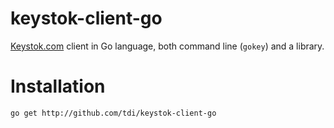 keystok-client-go
=================

[Keystok.com](http://keystok.com) client in Go language, both command line (`gokey`) and a library. 


Installation
============

`go get http://github.com/tdi/keystok-client-go`





